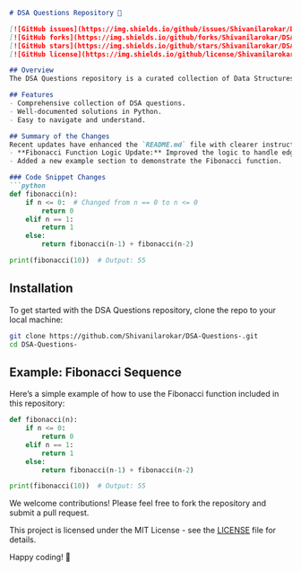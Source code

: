 ```markdown
# DSA Questions Repository 🤖

[![GitHub issues](https://img.shields.io/github/issues/Shivanilarokar/DSA-Questions-.svg)](https://github.com/Shivanilarokar/DSA-Questions-/issues)
[![GitHub forks](https://img.shields.io/github/forks/Shivanilarokar/DSA-Questions-.svg)](https://github.com/Shivanilarokar/DSA-Questions-/network)
[![GitHub stars](https://img.shields.io/github/stars/Shivanilarokar/DSA-Questions-.svg)](https://github.com/Shivanilarokar/DSA-Questions-/stargazers)
[![GitHub license](https://img.shields.io/github/license/Shivanilarokar/DSA-Questions-.svg)](https://github.com/Shivanilarokar/DSA-Questions-/blob/master/LICENSE)

## Overview
The DSA Questions repository is a curated collection of Data Structures and Algorithms (DSA) problems and solutions. This repository aims to help developers and students enhance their coding skills and prepare for technical interviews.

## Features
- Comprehensive collection of DSA questions.
- Well-documented solutions in Python.
- Easy to navigate and understand.

## Summary of the Changes
Recent updates have enhanced the `README.md` file with clearer instructions and examples. Notable changes include:
- **Fibonacci Function Logic Update:** Improved the logic to handle edge cases.
- Added a new example section to demonstrate the Fibonacci function.

### Code Snippet Changes
```python
def fibonacci(n):
    if n <= 0:  # Changed from n == 0 to n <= 0
        return 0
    elif n == 1:
        return 1
    else:
        return fibonacci(n-1) + fibonacci(n-2)

print(fibonacci(10))  # Output: 55
```

## Installation
To get started with the DSA Questions repository, clone the repo to your local machine:
```bash
git clone https://github.com/Shivanilarokar/DSA-Questions-.git
cd DSA-Questions-
```

## Example: Fibonacci Sequence
Here’s a simple example of how to use the Fibonacci function included in this repository:
```python
def fibonacci(n):
    if n <= 0:
        return 0
    elif n == 1:
        return 1
    else:
        return fibonacci(n-1) + fibonacci(n-2)

print(fibonacci(10))  # Output: 55
```

We welcome contributions! Please feel free to fork the repository and submit a pull request. 

This project is licensed under the MIT License - see the [LICENSE](LICENSE) file for details.

Happy coding! 🎉
```